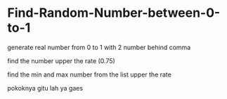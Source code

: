 # Find-Random-Number-between-0-to-1

generate real number from 0 to 1 with 2 number behind comma

find the number upper the rate (0.75)

find the min and max number from the list upper the rate


pokoknya gitu lah ya gaes
